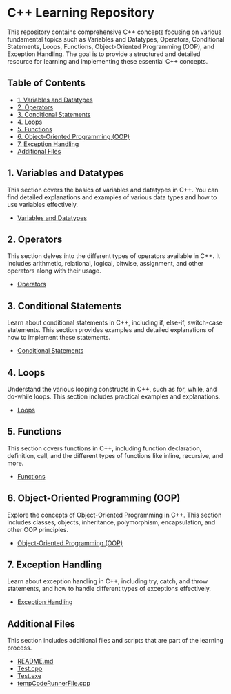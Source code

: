 # C++ Learning Repository

This repository contains comprehensive C++ concepts focusing on various fundamental topics such as Variables and Datatypes, Operators, Conditional Statements, Loops, Functions, Object-Oriented Programming (OOP), and Exception Handling. The goal is to provide a structured and detailed resource for learning and implementing these essential C++ concepts.

## Table of Contents

- [1. Variables and Datatypes](#1-variables-and-datatypes)
- [2. Operators](#2-operators)
- [3. Conditional Statements](#3-conditional-statements)
- [4. Loops](#4-loops)
- [5. Functions](#5-functions)
- [6. Object-Oriented Programming (OOP)](#6-object-oriented-programming-oop)
- [7. Exception Handling](#7-exception-handling)
- [Additional Files](#additional-files)

## 1. Variables and Datatypes

This section covers the basics of variables and datatypes in C++. You can find detailed explanations and examples of various data types and how to use variables effectively.

- [Variables and Datatypes](1%20Variable%20and%20Datatype/)

## 2. Operators

This section delves into the different types of operators available in C++. It includes arithmetic, relational, logical, bitwise, assignment, and other operators along with their usage.

- [Operators](2%20Operators/)

## 3. Conditional Statements

Learn about conditional statements in C++, including if, else-if, switch-case statements. This section provides examples and detailed explanations of how to implement these statements.

- [Conditional Statements](3%20Conditional%20Statements/)

## 4. Loops

Understand the various looping constructs in C++, such as for, while, and do-while loops. This section includes practical examples and explanations.

- [Loops](4%20Loops/)

## 5. Functions

This section covers functions in C++, including function declaration, definition, call, and the different types of functions like inline, recursive, and more.

- [Functions](5%20Functions/)

## 6. Object-Oriented Programming (OOP)

Explore the concepts of Object-Oriented Programming in C++. This section includes classes, objects, inheritance, polymorphism, encapsulation, and other OOP principles.

- [Object-Oriented Programming (OOP)](6%20OPPS/)

## 7. Exception Handling

Learn about exception handling in C++, including try, catch, and throw statements, and how to handle different types of exceptions effectively.

- [Exception Handling](7%20Exception%20Handling/)

## Additional Files

This section includes additional files and scripts that are part of the learning process.

- [README.md](README.md)
- [Test.cpp](Test.cpp)
- [Test.exe](Test.exe)
- [tempCodeRunnerFile.cpp](tempCodeRunnerFile.cpp)
